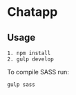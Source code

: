 # Chatapp

## Usage

```
1. npm install
2. gulp develop
```

To compile SASS run:

```
gulp sass
```

